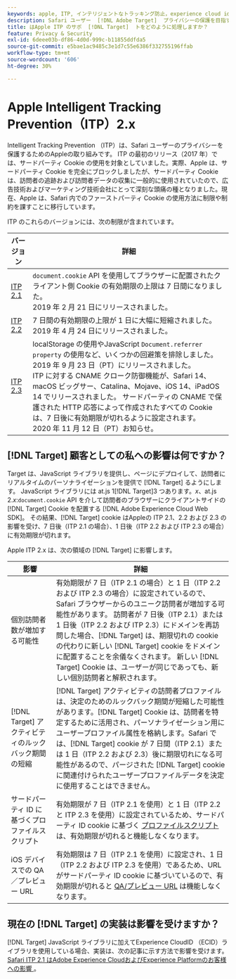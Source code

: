 ```yaml
---
keywords: apple, ITP, インテリジェントなトラッキング防止，experience cloud id, ecid, itp
description: Safari ユーザー  [!DNL Adobe Target]  プライバシーの保護を目指すAppleの Intelligent Tracking Prevention （ITP）イニシアチブの概要と影響について説明します。
title: はApple ITP のサポ  [!DNL Target]  トをどのように処理しますか？
feature: Privacy & Security
exl-id: 6deee03b-df86-4d0d-999c-b11855ddfda5
source-git-commit: e5bae1ac9485c3e1d7c55e6386f332755196ffab
workflow-type: tm+mt
source-wordcount: '606'
ht-degree: 30%

---
```


# Apple Intelligent Tracking Prevention（ITP）2.x

Intelligent Tracking Prevention （ITP）は、Safari ユーザーのプライバシーを保護するためのAppleの取り組みです。 ITP の最初のリリース（2017 年）では、サードパーティ Cookie の使用を対象としていました。実際、Apple は、サードパーティ Cookie を完全にブロックしましたが、サードパーティ Cookie は、訪問者の追跡および訪問者データの収集に一般的に使用されていたので、広告技術およびマーケティング技術会社にとって深刻な頭痛の種となりました。現在、Apple は、Safari 内でのファーストパーティ Cookie の使用方法に制限や制約を課すことに移行しています。

ITP のこれらのバージョンには、次の制限が含まれています。

| バージョン | 詳細 |
| --- | --- |
| [ITP 2.1](https://webkit.org/blog/8613/intelligent-tracking-prevention-2-1/) | `document.cookie` API を使用してブラウザーに配置されたクライアント側 Cookie の有効期限の上限は 7 日間になりました。<br />2019 年 2 月 21 日にリリースされました。 |
| [ITP 2.2](https://webkit.org/blog/8828/intelligent-tracking-prevention-2-2/) | 7 日間の有効期限の上限が 1 日に大幅に短縮されました。<br />2019 年 4 月 24 日にリリースされました。 |
| [ITP 2.3](https://webkit.org/blog/9521/intelligent-tracking-prevention-2-3/) | localStorage の使用やJavaScript `Document.referrer property` の使用など、いくつかの回避策を排除しました。<br />2019 年 9 月 23 日（PT）にリリースされました。<br />ITP に対する CNAME クローク防御機能が、Safari 14、macOS ビッグサー、Catalina、Mojave、iOS 14、iPadOS 14 でリリースされました。 サードパーティの CNAME で保護された HTTP 応答によって作成されたすべての Cookie は、7 日後に有効期限が切れるように設定されます。<br />2020 年 11 月 12 日（PT）お知らせ。 |

## [!DNL Target] 顧客としての私への影響は何ですか？

Target は、JavaScript ライブラリを提供し、ページにデプロイして、訪問者にリアルタイムのパーソナライゼーションを提供で [!DNL Target] るようにします。 JavaScript ライブラリには at.js 1[!DNL Target]3 つあります。*x*、at.js 2.*x*:`document.cookie` API を介して訪問者のブラウザーにクライアントサイドの [!DNL Target] Cookie を配置する [!DNL Adobe Experience Cloud Web SDK]。 その結果、[!DNL Target] cookie はAppleの ITP 2.1、2.2 および 2.3 の影響を受け、7 日後（ITP 2.1 の場合）、1 日後（ITP 2.2 および ITP 2.3 の場合）に有効期限が切れます。

Apple ITP 2.x は、次の領域の [!DNL Target] に影響します。

| 影響 | 詳細 |
| --- | --- |
| 個別訪問者数が増加する可能性 | 有効期限が 7 日（ITP 2.1 の場合）と 1 日（ITP 2.2 および ITP 2.3 の場合）に設定されているので、Safari ブラウザーからのユニーク訪問者が増加する可能性があります。 訪問者が 7 日後（ITP 2.1）または 1 日後（ITP 2.2 および ITP 2.3）にドメインを再訪問した場合、[!DNL Target] は、期限切れの cookie の代わりに新しい [!DNL Target] cookie をドメインに配置することを余儀なくされます。 新しい [!DNL Target] Cookie は、ユーザーが同じであっても、新しい個別訪問者と解釈されます。 |
| [!DNL Target] アクティビティのルックバック期間の短縮 | [!DNL Target] アクティビティの訪問者プロファイルは、決定のためのルックバック期間が短縮した可能性があります。[!DNL Target] Cookie は、訪問者を特定するために活用され、パーソナライゼーション用にユーザープロファイル属性を格納します。Safari では、[!DNL Target] cookie が 7 日間（ITP 2.1）または 1 日（ITP 2.2 および 2.3）後に期限切れになる可能性があるので、パージされた [!DNL Target] cookie に関連付けられたユーザープロファイルデータを決定に使用することはできません。 |
| サードパーティ ID に基づくプロファイルスクリプト | 有効期限が 7 日（ITP 2.1 を使用）と 1 日（ITP 2.2 と ITP 2.3 を使用）に設定されているため、サードパーティ ID cookie に基づく [ プロファイルスクリプト ](https://experienceleague.adobe.com/docs/target/using/audiences/visitor-profiles/profile-parameters.html) は、有効期限が切れると機能しなくなります。 |
| iOS デバイスでの QA／プレビュー URL | 有効期限は 7 日（ITP 2.1 を使用）に設定され、1 日（ITP 2.2 および ITP 2.3 を使用）であるため、URL がサードパーティ ID cookie に基づいているので、有効期限が切れると [QA/プレビュー URL](https://experienceleague.adobe.com/docs/target/using/activities/activity-qa/activity-qa.html) は機能しなくなります。 |

## 現在の [!DNL Target] の実装は影響を受けますか？

[!DNL Target] JavaScript ライブラリに加えてExperience CloudID （ECID）ライブラリを使用している場合、実装は、次の記事に示す方法で影響を受けます。[Safari ITP 2.1 はAdobe Experience CloudおよびExperience Platformのお客様への影響 ](https://medium.com/adobetech/safari-itp-2-1-impact-on-adobe-experience-cloud-customers-9439cecb55ac)。
